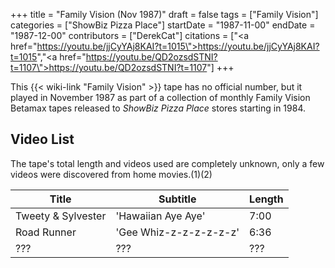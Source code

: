 +++
title = "Family Vision (Nov 1987)"
draft = false
tags = ["Family Vision"]
categories = ["ShowBiz Pizza Place"]
startDate = "1987-11-00"
endDate = "1987-12-00"
contributors = ["DerekCat"]
citations = ["<a href=\"https://youtu.be/jjCyYAj8KAI?t=1015\">https://youtu.be/jjCyYAj8KAI?t=1015</a>","<a href=\"https://youtu.be/QD2ozsdSTNI?t=1107\">https://youtu.be/QD2ozsdSTNI?t=1107</a>"]
+++

This {{< wiki-link "Family Vision" >}} tape has no official number, but it played in November 1987 as part of a collection of monthly Family Vision Betamax tapes released to *ShowBiz Pizza Place* stores starting in 1984.

## Video List

The tape's total length and videos used are completely unknown, only a few videos were discovered from home movies.(1)(2)

| Title                  | Subtitle               | Length |
|------------------------|------------------------|--------|
| Tweety &amp; Sylvester | 'Hawaiian Aye Aye'     | 7:00   |
| Road Runner            | 'Gee Whiz-z-z-z-z-z-z' | 6:36   |
| ???                    | ???                    | ???    |